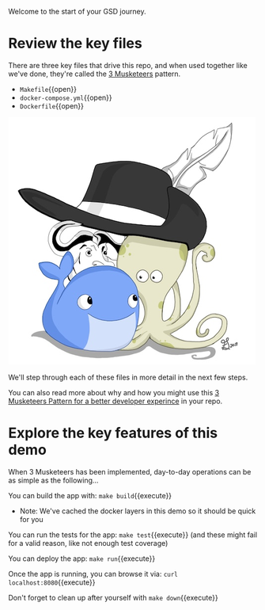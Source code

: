 Welcome to the start of your GSD journey.

# Review the key files

There are three key files that drive this repo, and when used together like we've done, they're called the [3 Musketeers](https://3musketeers.io/) pattern.

- `Makefile`{{open}}
- `docker-compose.yml`{{open}}
- `Dockerfile`{{open}}

![3 Musketeers](./assets/3m.jpg)

We'll step through each of these files in more detail in the next few steps.

You can also read more about why and how you might use this [3 Musketeers Pattern for a better developer experince](https://medium.com/@drew.khoury/3-musketeers-for-an-epic-developer-experience-8676ddaf33b2) in your repo.

# Explore the key features of this demo

When 3 Musketeers has been implemented, day-to-day operations can be as simple as the following...

You can build the app with: `make build`{{execute}}

- Note: We've cached the docker layers in this demo so it should be quick for you

You can run the tests for the app: `make test`{{execute}} (and these might fail for a valid reason, like not enough test coverage)

You can deploy the app: `make run`{{execute}}

Once the app is running, you can browse it via: `curl localhost:8080`{{execute}}

Don't forget to clean up after yourself with `make down`{{execute}}
